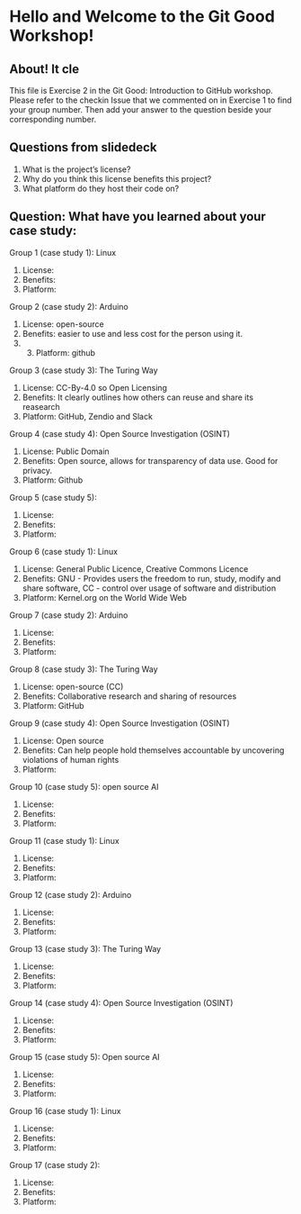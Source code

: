 # Hello and Welcome to the Git Good Workshop! 

## About! It cle

This file is Exercise 2 in the Git Good: Introduction to GitHub workshop. 
Please refer to the checkin Issue that we commented on in Exercise 1 to find your group number. Then add your answer to the question beside your corresponding number.

## Questions from slidedeck
1. What is the project’s license?
2. Why do you think this license benefits this project?
3. What platform do they host their code on?

## Question: What have you learned about your case study:

Group 1 (case study 1): Linux
1. License: 
2. Benefits: 
3. Platform: 

Group 2 (case study 2): Arduino
1. License: open-source
2. Benefits: easier to use and less cost for the person using it.
3. 3. Platform: github

Group 3 (case study 3): The Turing Way
1. License: CC-By-4.0 so Open Licensing 
2. Benefits: It clearly outlines how others can reuse and share its reasearch
3. Platform: GitHub, Zendio and Slack

Group 4 (case study 4): Open Source Investigation (OSINT)
1. License: Public Domain
2. Benefits: Open source, allows for transparency of data use. Good for privacy.
3. Platform: Github

Group 5 (case study 5): 
1. License: 
2. Benefits:
4. Platform:

Group 6 (case study 1): Linux
1. License: General Public Licence, Creative Commons Licence
2. Benefits: GNU - Provides users the freedom to run, study, modify and share software, CC - control over usage of software and distribution
3. Platform: Kernel.org on the World Wide Web

Group 7 (case study 2): Arduino
1. License: 
2. Benefits:
3. Platform: 

Group 8 (case study 3): The Turing Way
1. License: open-source (CC)
2. Benefits: Collaborative research and sharing of resources
3. Platform: GitHub

Group 9 (case study 4): Open Source Investigation (OSINT)
1. License: Open source
2. Benefits: Can help people hold themselves accountable by uncovering violations of human rights
3. Platform: 

Group 10 (case study 5): open source AI
1. License: 
2. Benefits:
3. Platform: 

Group 11 (case study 1): Linux
1. License: 
2. Benefits: 
3. Platform: 

Group 12 (case study 2): Arduino
1. License: 
2. Benefits:
3. Platform: 

Group 13 (case study 3): The Turing Way
1. License: 
2. Benefits:
3. Platform: 

Group 14 (case study 4): Open Source Investigation (OSINT)
1. License: 
2. Benefits:
3. Platform: 

Group 15 (case study 5): Open source AI
1. License: 
2. Benefits:
3. Platform: 

Group 16 (case study 1): Linux
1. License: 
2. Benefits:
3. Platform: 

Group 17 (case study 2): 
1. License: 
2. Benefits:
3. Platform: 

